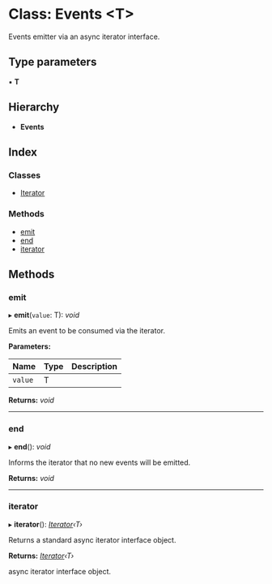 
# Class: Events <**T**>

Events emitter via an async iterator interface.

## Type parameters

▪ **T**

## Hierarchy

* **Events**

## Index

### Classes

* [Iterator](_teamwork_5_0_0_index_d_.events.iterator.md)

### Methods

* [emit](_teamwork_5_0_0_index_d_.events.md#emit)
* [end](_teamwork_5_0_0_index_d_.events.md#end)
* [iterator](_teamwork_5_0_0_index_d_.events.md#iterator)

## Methods

###  emit

▸ **emit**(`value`: T): *void*

Emits an event to be consumed via the iterator.

**Parameters:**

Name | Type | Description |
------ | ------ | ------ |
`value` | T |   |

**Returns:** *void*

___

###  end

▸ **end**(): *void*

Informs the iterator that no new events will be emitted.

**Returns:** *void*

___

###  iterator

▸ **iterator**(): *[Iterator](_teamwork_5_0_0_index_d_.events.iterator.md)‹T›*

Returns a standard async iterator interface object.

**Returns:** *[Iterator](_teamwork_5_0_0_index_d_.events.iterator.md)‹T›*

async iterator interface object.
